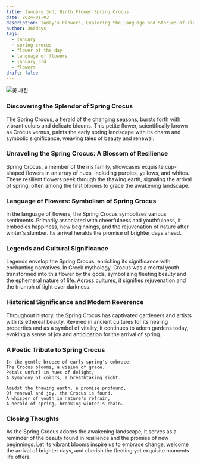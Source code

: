 ```yaml
---
title: January 3rd, Birth Flower Spring Crocus
date: 2024-01-03
description: Today's Flowers, Exploring the Language and Stories of Flowers Spring Crocus
author: 365days
tags:
  - january
  - spring crocus
  - flower of the day
  - language of flowers
  - january 3rd
  - flowers
draft: false
---
```


![꽃 사진](https://cdn.pixabay.com/photo/2014/02/10/08/17/flowers-263278_1280.jpg#center)

### Discovering the Splendor of Spring Crocus

The Spring Crocus, a herald of the changing seasons, bursts forth with vibrant colors and delicate blooms. This petite flower, scientifically known as Crocus vernus, paints the early spring landscape with its charm and symbolic significance, weaving tales of beauty and renewal.

### Unraveling the Spring Crocus: A Blossom of Resilience

Spring Crocus, a member of the iris family, showcases exquisite cup-shaped flowers in an array of hues, including purples, yellows, and whites. These resilient flowers peek through the thawing earth, signaling the arrival of spring, often among the first blooms to grace the awakening landscape.

### Language of Flowers: Symbolism of Spring Crocus

In the language of flowers, the Spring Crocus symbolizes various sentiments. Primarily associated with cheerfulness and youthfulness, it embodies happiness, new beginnings, and the rejuvenation of nature after winter's slumber. Its arrival heralds the promise of brighter days ahead.

### Legends and Cultural Significance

Legends envelop the Spring Crocus, enriching its significance with enchanting narratives. In Greek mythology, Crocus was a mortal youth transformed into this flower by the gods, symbolizing fleeting beauty and the ephemeral nature of life. Across cultures, it signifies rejuvenation and the triumph of light over darkness.

### Historical Significance and Modern Reverence

Throughout history, the Spring Crocus has captivated gardeners and artists with its ethereal beauty. Revered in ancient cultures for its healing properties and as a symbol of vitality, it continues to adorn gardens today, evoking a sense of joy and anticipation for the arrival of spring.

### A Poetic Tribute to Spring Crocus

	In the gentle breeze of early spring's embrace,
	The Crocus blooms, a vision of grace.
	Petals unfurl in hues of delight,
	A symphony of colors, a breathtaking sight.
	
	Amidst the thawing earth, a promise profound,
	Of renewal and joy, the Crocus is found.
	A whisper of youth in nature's refrain,
	A herald of spring, breaking winter's chain.

### Closing Thoughts

As the Spring Crocus adorns the awakening landscape, it serves as a reminder of the beauty found in resilience and the promise of new beginnings. Let its vibrant blooms inspire us to embrace change, welcome the arrival of brighter days, and cherish the fleeting yet exquisite moments life offers.

